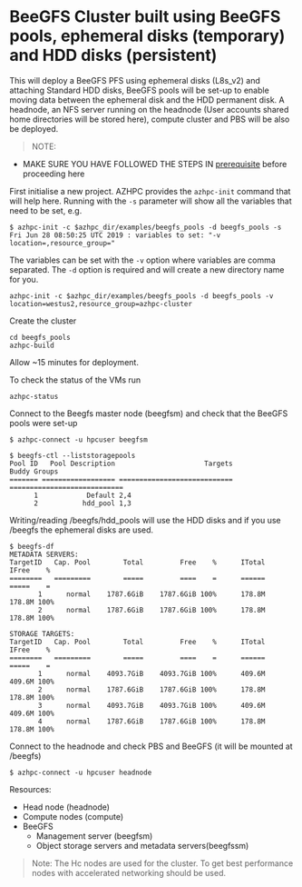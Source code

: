 # BeeGFS Cluster built using BeeGFS pools, ephemeral disks (temporary)  and HDD disks (persistent)

This will deploy a BeeGFS PFS using ephemeral disks (L8s_v2) and attaching Standard HDD disks, BeeGFS pools will be set-up to enable moving data between the ephemeral disk and the HDD permanent disk. A headnode, an NFS server running on the headnode (User accounts shared home directories will be stored here), compute cluster and PBS will be also be deployed.

>NOTE:
- MAKE SURE YOU HAVE FOLLOWED THE STEPS IN [prerequisite](../../tutorials/prerequisites.md) before proceeding here

First initialise a new project.  AZHPC provides the `azhpc-init` command that will help here.  Running with the `-s` parameter will show all the variables that need to be set, e.g.

```
$ azhpc-init -c $azhpc_dir/examples/beegfs_pools -d beegfs_pools -s
Fri Jun 28 08:50:25 UTC 2019 : variables to set: "-v location=,resource_group="
```

The variables can be set with the `-v` option where variables are comma separated.  The `-d` option is required and will create a new directory name for you.

```
azhpc-init -c $azhpc_dir/examples/beegfs_pools -d beegfs_pools -v location=westus2,resource_group=azhpc-cluster
```

Create the cluster

```
cd beegfs_pools
azhpc-build
```

Allow ~15 minutes for deployment.

To check the status of the VMs run
```
azhpc-status
```

Connect to the Beegfs master node (beegfsm) and check that the BeeGFS pools were set-up

```
$ azhpc-connect -u hpcuser beegfsm

```
```
$ beegfs-ctl --liststoragepools
Pool ID   Pool Description                      Targets                 Buddy Groups
======= ================== ============================ ============================
      1            Default 2,4
      2           hdd_pool 1,3

```
Writing/reading /beegfs/hdd_pools will use the HDD disks and if you use /beegfs the ephemeral disks are used.

```
$ beegfs-df
METADATA SERVERS:
TargetID   Cap. Pool        Total         Free    %      ITotal       IFree    %
========   =========        =====         ====    =      ======       =====    =
       1      normal    1787.6GiB    1787.6GiB 100%      178.8M      178.8M 100%
       2      normal    1787.6GiB    1787.6GiB 100%      178.8M      178.8M 100%

STORAGE TARGETS:
TargetID   Cap. Pool        Total         Free    %      ITotal       IFree    %
========   =========        =====         ====    =      ======       =====    =
       1      normal    4093.7GiB    4093.7GiB 100%      409.6M      409.6M 100%
       2      normal    1787.6GiB    1787.6GiB 100%      178.8M      178.8M 100%
       3      normal    4093.7GiB    4093.7GiB 100%      409.6M      409.6M 100%
       4      normal    1787.6GiB    1787.6GiB 100%      178.8M      178.8M 100%

```
Connect to the headnode and check PBS and BeeGFS (it will be mounted at /beegfs)

```
$ azhpc-connect -u hpcuser headnode
```

Resources:

* Head node (headnode)
* Compute nodes (compute)
* BeeGFS
  * Management server (beegfsm)
  * Object storage servers and metadata servers(beegfssm)

> Note: The Hc nodes are used for the cluster.  To get best performance nodes with accelerated networking should be used.
